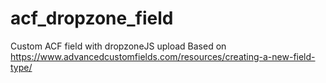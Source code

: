 # acf_dropzone_field
 Custom ACF field with dropzoneJS upload
 Based on https://www.advancedcustomfields.com/resources/creating-a-new-field-type/
